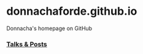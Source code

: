 # donnachaforde.github.io
Donnacha's homepage on GitHub

### [Talks & Posts](https://donnachaforde.github.io/talks-posts/)

